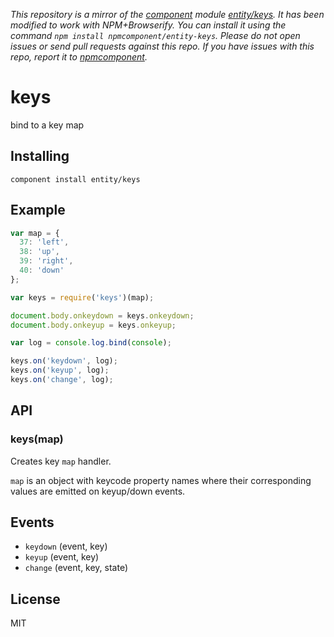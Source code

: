 *This repository is a mirror of the [component](http://component.io) module [entity/keys](http://github.com/entity/keys). It has been modified to work with NPM+Browserify. You can install it using the command `npm install npmcomponent/entity-keys`. Please do not open issues or send pull requests against this repo. If you have issues with this repo, report it to [npmcomponent](https://github.com/airportyh/npmcomponent).*

# keys

bind to a key map

## Installing

`component install entity/keys`

## Example

```js
var map = {
  37: 'left',
  38: 'up',
  39: 'right',
  40: 'down'
};

var keys = require('keys')(map);

document.body.onkeydown = keys.onkeydown;
document.body.onkeyup = keys.onkeyup;

var log = console.log.bind(console);

keys.on('keydown', log);
keys.on('keyup', log);
keys.on('change', log);
```

## API

### keys(map)

Creates key `map` handler.

`map` is an object with keycode property names
where their corresponding values are emitted
on keyup/down events.

## Events

- `keydown` (event, key)
- `keyup` (event, key)
- `change` (event, key, state)

## License

MIT
